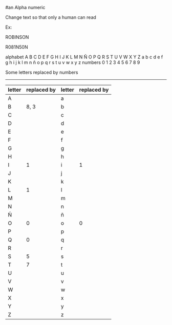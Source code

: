 #an
Alpha numeric

Change text so that only a human can read

Ex: 

ROBINSON

R081N50N



alphabet
A B C D E F G H I J K L M N Ñ O P Q R S T U V W X Y Z 
a b c d e f g h i j k l m n ñ o p q r s t u v w x y z 
numbers
0 1 2 3 4 5 6 7 8 9

Some letters replaced by numbers

---
|letter | replaced by   |letter | replaced by   |
|-------|---------------|-------|---------------|
|A      | | a | | 
|B      | 8, 3|b | |
|C      | | c | |
|D      | | d | |
|E      | | e | |
|F      | | f | |
|G      | | g | |
|H      | | h | |
|I      | 1 | i | 1 |
|J      | | j | |
|K      | | k | |
|L      | 1 |l  | |
|M      | | m | |
|N      | | n | |
|Ñ      | | ñ | |
|O      | 0 | o  | 0 |
|P      | | p | |
|Q      | 0 | q  | |
|R      | | r | |
|S      | 5 | s  | |
|T      | 7 | t | |
|U      | | u | |
|V      | | v | |
|W      | | w | |
|X      | | x | |
|Y      | | y | |
|Z      | | z | |